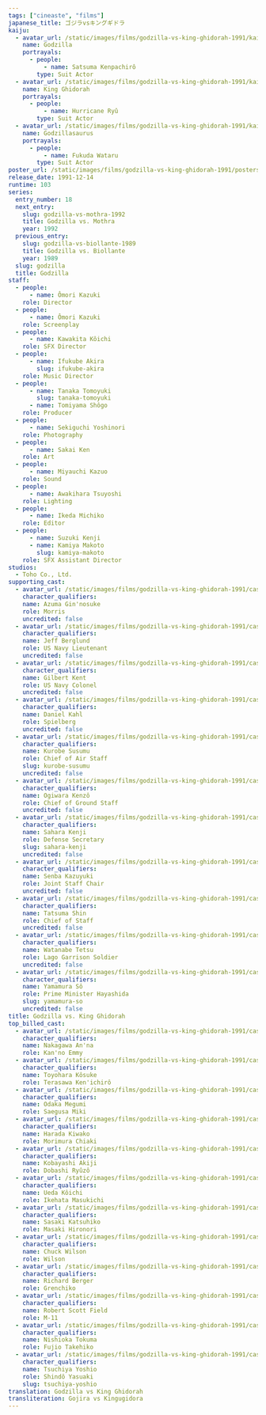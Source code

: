 ```yaml
---
tags: ["cineaste", "films"]
japanese_title: ゴジラvsキングギドラ
kaiju:
  - avatar_url: /static/images/films/godzilla-vs-king-ghidorah-1991/kaiju-avatars/kenpachiro-satsuma-0.webp
    name: Godzilla
    portrayals:
      - people:
          - name: Satsuma Kenpachirô
        type: Suit Actor
  - avatar_url: /static/images/films/godzilla-vs-king-ghidorah-1991/kaiju-avatars/hurricane-ryu-0.webp
    name: King Ghidorah
    portrayals:
      - people:
          - name: Hurricane Ryû
        type: Suit Actor
  - avatar_url: /static/images/films/godzilla-vs-king-ghidorah-1991/kaiju-avatars/wataru-fukuda-0.webp
    name: Godzillasaurus
    portrayals:
      - people:
          - name: Fukuda Wataru
        type: Suit Actor
poster_url: /static/images/films/godzilla-vs-king-ghidorah-1991/posters/poster.webp
release_date: 1991-12-14
runtime: 103
series:
  entry_number: 18
  next_entry:
    slug: godzilla-vs-mothra-1992
    title: Godzilla vs. Mothra
    year: 1992
  previous_entry:
    slug: godzilla-vs-biollante-1989
    title: Godzilla vs. Biollante
    year: 1989
  slug: godzilla
  title: Godzilla
staff:
  - people:
      - name: Ômori Kazuki
    role: Director
  - people:
      - name: Ômori Kazuki
    role: Screenplay
  - people:
      - name: Kawakita Kôichi
    role: SFX Director
  - people:
      - name: Ifukube Akira
        slug: ifukube-akira
    role: Music Director
  - people:
      - name: Tanaka Tomoyuki
        slug: tanaka-tomoyuki
      - name: Tomiyama Shôgo
    role: Producer
  - people:
      - name: Sekiguchi Yoshinori
    role: Photography
  - people:
      - name: Sakai Ken
    role: Art
  - people:
      - name: Miyauchi Kazuo
    role: Sound
  - people:
      - name: Awakihara Tsuyoshi
    role: Lighting
  - people:
      - name: Ikeda Michiko
    role: Editor
  - people:
      - name: Suzuki Kenji
      - name: Kamiya Makoto
        slug: kamiya-makoto
    role: SFX Assistant Director
studios:
  - Toho Co., Ltd.
supporting_cast:
  - avatar_url: /static/images/films/godzilla-vs-king-ghidorah-1991/cast-avatars/ginosuke-azuma-0.webp
    character_qualifiers:
    name: Azuma Gin'nosuke
    role: Morris
    uncredited: false
  - avatar_url: /static/images/films/godzilla-vs-king-ghidorah-1991/cast-avatars/jeff-berglund-0.webp
    character_qualifiers:
    name: Jeff Berglund
    role: US Navy Lieutenant
    uncredited: false
  - avatar_url: /static/images/films/godzilla-vs-king-ghidorah-1991/cast-avatars/kent-gilbert-0.webp
    character_qualifiers:
    name: Gilbert Kent
    role: US Navy Colonel
    uncredited: false
  - avatar_url: /static/images/films/godzilla-vs-king-ghidorah-1991/cast-avatars/daniel-kahl-0.webp
    character_qualifiers:
    name: Daniel Kahl
    role: Spielberg
    uncredited: false
  - avatar_url: /static/images/films/godzilla-vs-king-ghidorah-1991/cast-avatars/susumu-kurobe-0.webp
    character_qualifiers:
    name: Kurobe Susumu
    role: Chief of Air Staff
    slug: kurobe-susumu
    uncredited: false
  - avatar_url: /static/images/films/godzilla-vs-king-ghidorah-1991/cast-avatars/kenzo-ogiwara-0.webp
    character_qualifiers:
    name: Ogiwara Kenzô
    role: Chief of Ground Staff
    uncredited: false
  - avatar_url: /static/images/films/godzilla-vs-king-ghidorah-1991/cast-avatars/kenji-sahara-0.webp
    character_qualifiers:
    name: Sahara Kenji
    role: Defense Secretary
    slug: sahara-kenji
    uncredited: false
  - avatar_url: /static/images/films/godzilla-vs-king-ghidorah-1991/cast-avatars/kazuyuki-senba-0.webp
    character_qualifiers:
    name: Senba Kazuyuki
    role: Joint Staff Chair
    uncredited: false
  - avatar_url: /static/images/films/godzilla-vs-king-ghidorah-1991/cast-avatars/shin-tatsuma-0.webp
    character_qualifiers:
    name: Tatsuma Shin
    role: Chief of Staff
    uncredited: false
  - avatar_url: /static/images/films/godzilla-vs-king-ghidorah-1991/cast-avatars/tetsu-watanabe-0.webp
    character_qualifiers:
    name: Watanabe Tetsu
    role: Lago Garrison Soldier
    uncredited: false
  - avatar_url: /static/images/films/godzilla-vs-king-ghidorah-1991/cast-avatars/so-yamamura-0.webp
    character_qualifiers:
    name: Yamamura Sô
    role: Prime Minister Hayashida
    slug: yamamura-so
    uncredited: false
title: Godzilla vs. King Ghidorah
top_billed_cast:
  - avatar_url: /static/images/films/godzilla-vs-king-ghidorah-1991/cast-avatars/anna-nakagawa-0.webp
    character_qualifiers:
    name: Nakagawa An'na
    role: Kan'no Emmy
  - avatar_url: /static/images/films/godzilla-vs-king-ghidorah-1991/cast-avatars/kosuke-toyohara-0.webp
    character_qualifiers:
    name: Toyohara Kôsuke
    role: Terasawa Ken'ichirô
  - avatar_url: /static/images/films/godzilla-vs-king-ghidorah-1991/cast-avatars/megumi-odaka-0.webp
    character_qualifiers:
    name: Odaka Megumi
    role: Saegusa Miki
  - avatar_url: /static/images/films/godzilla-vs-king-ghidorah-1991/cast-avatars/kiwako-harada-0.webp
    character_qualifiers:
    name: Harada Kiwako
    role: Morimura Chiaki
  - avatar_url: /static/images/films/godzilla-vs-king-ghidorah-1991/cast-avatars/akiji-kobayashi-0.webp
    character_qualifiers:
    name: Kobayashi Akiji
    role: Dobashi Ryûzô
  - avatar_url: /static/images/films/godzilla-vs-king-ghidorah-1991/cast-avatars/koichi-ueda-0.webp
    character_qualifiers:
    name: Ueda Kôichi
    role: Ikehata Masukichi
  - avatar_url: /static/images/films/godzilla-vs-king-ghidorah-1991/cast-avatars/katsuhiko-sasaki-0.webp
    character_qualifiers:
    name: Sasaki Katsuhiko
    role: Masaki Hironori
  - avatar_url: /static/images/films/godzilla-vs-king-ghidorah-1991/cast-avatars/chuck-wilson-0.webp
    character_qualifiers:
    name: Chuck Wilson
    role: Wilson
  - avatar_url: /static/images/films/godzilla-vs-king-ghidorah-1991/cast-avatars/richard-berger-0.webp
    character_qualifiers:
    name: Richard Berger
    role: Grenchiko
  - avatar_url: /static/images/films/godzilla-vs-king-ghidorah-1991/cast-avatars/robert-scott-field-0.webp
    character_qualifiers:
    name: Robert Scott Field
    role: M-11
  - avatar_url: /static/images/films/godzilla-vs-king-ghidorah-1991/cast-avatars/tokuma-nishioka-0.webp
    character_qualifiers:
    name: Nishioka Tokuma
    role: Fujio Takehiko
  - avatar_url: /static/images/films/godzilla-vs-king-ghidorah-1991/cast-avatars/yoshio-tsuchiya-0.webp
    character_qualifiers:
    name: Tsuchiya Yoshio
    role: Shindô Yasuaki
    slug: tsuchiya-yoshio
translation: Godzilla vs King Ghidorah
transliteration: Gojira vs Kingugidora
---
```

